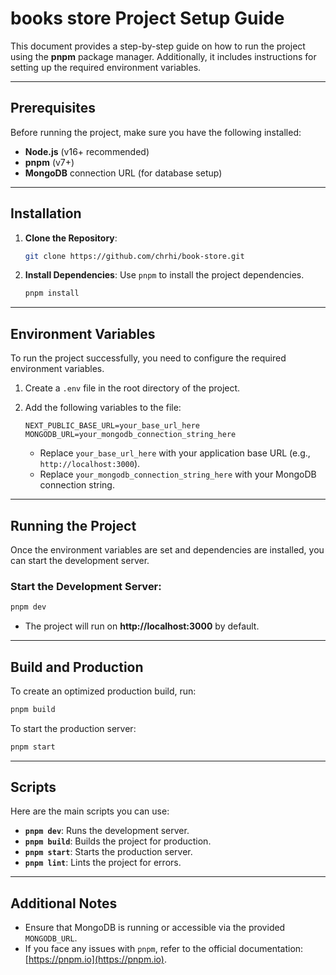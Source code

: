 # books store Project Setup Guide

This document provides a step-by-step guide on how to run the project using the **pnpm** package manager. Additionally, it includes instructions for setting up the required environment variables.

---

## **Prerequisites**

Before running the project, make sure you have the following installed:

- **Node.js** (v16+ recommended)
- **pnpm** (v7+)
- **MongoDB** connection URL (for database setup)

---

## **Installation**

1. **Clone the Repository**:

   ```bash
   git clone https://github.com/chrhi/book-store.git

   ```

2. **Install Dependencies**:
   Use `pnpm` to install the project dependencies.
   ```bash
   pnpm install
   ```

---

## **Environment Variables**

To run the project successfully, you need to configure the required environment variables.

1. Create a `.env` file in the root directory of the project.
2. Add the following variables to the file:

   ```env
   NEXT_PUBLIC_BASE_URL=your_base_url_here
   MONGODB_URL=your_mongodb_connection_string_here
   ```

   - Replace `your_base_url_here` with your application base URL (e.g., `http://localhost:3000`).
   - Replace `your_mongodb_connection_string_here` with your MongoDB connection string.

---

## **Running the Project**

Once the environment variables are set and dependencies are installed, you can start the development server.

### **Start the Development Server**:

```bash
pnpm dev
```

- The project will run on **http://localhost:3000** by default.

---

## **Build and Production**

To create an optimized production build, run:

```bash
pnpm build
```

To start the production server:

```bash
pnpm start
```

---

## **Scripts**

Here are the main scripts you can use:

- **`pnpm dev`**: Runs the development server.
- **`pnpm build`**: Builds the project for production.
- **`pnpm start`**: Starts the production server.
- **`pnpm lint`**: Lints the project for errors.

---

## **Additional Notes**

- Ensure that MongoDB is running or accessible via the provided `MONGODB_URL`.
- If you face any issues with `pnpm`, refer to the official documentation: [https://pnpm.io](https://pnpm.io).
